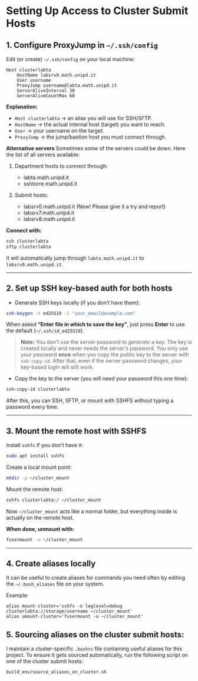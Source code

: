 # Setting Up Access to Cluster Submit Hosts

## 1. Configure ProxyJump in `~/.ssh/config`

Edit (or create) `~/.ssh/config` on your local machine:

```sshconfig
Host clusterlabta
    HostName labsrv0.math.unipd.it
    User username
    ProxyJump username@labta.math.unipd.it
    ServerAliveInterval 30
    ServerAliveCountMax 60
```

**Explanation:**

* `Host clusterlabta` → an alias you will use for SSH/SFTP.
* `HostName` → the actual internal host (target) you want to reach. 
* `User` → your username on the target.
* `ProxyJump` → the jump/bastion host you must connect through.

**Alternative servers**
Sometimes some of the servers could be down. Here the list of all servers available:

1. Department hosts to connect through:

    - labta.math.unipd.it
    - sshtorre.math.unipd.it
2. Submit hosts:

    - labsrv0.math.unipd.it (New! Please give it a try and report)
    - labsrv7.math.unipd.it
    - labsrv8.math.unipd.it

**Connect with:**

```bash
ssh clusterlabta
sftp clusterlabta
```

It will automatically jump through `labta.math.unipd.it` to `labsrv0.math.unipd.it`.

---

## 2. Set up SSH key-based auth for both hosts

* Generate SSH keys locally (if you don’t have them):

```bash
ssh-keygen -t ed25519 -C "your_email@example.com"
```

When asked **“Enter file in which to save the key”**, just press **Enter** to use the default (`~/.ssh/id_ed25519`).

> **Note:** You don’t use the server password to *generate* a key. The key is created locally and never needs the server’s password. You only use your password **once** when you copy the public key to the server with `ssh-copy-id`. After that, even if the server password changes, your key-based login will still work.

* Copy the key to the server (you will need your password this one time):

```bash
ssh-copy-id clusterlabta
```

After this, you can SSH, SFTP, or mount with SSHFS without typing a password every time.

---

## 3. Mount the remote host with SSHFS

Install `sshfs` if you don't have it:

```bash
sudo apt install sshfs
```

Create a local mount point:

```bash
mkdir -p ~/cluster_mount
```

Mount the remote host:

```bash
sshfs clusterlabta:/ ~/cluster_mount
```

Now `~/cluster_mount` acts like a normal folder, but everything inside is actually on the remote host.

**When done, unmount with:**

```bash
fusermount -u ~/cluster_mount
```

---

## 4. Create aliases locally
It can be useful to create aliases for commands you need often by editing the `~/.bash_aliases` file on your system.

Example:

```
alias mount-cluster='sshfs -o loglevel=debug clusterlabta://storage/username ~/cluster_mount'
alias umount-cluster='fusermount -u ~/cluster_mount'
```

## 5. Sourcing aliases on the cluster submit hosts:
I maintain a cluster-specific `.bashrc` file containing useful aliases for this project.
To ensure it gets sourced automatically, run the following script on one of the cluster submit hosts:

```
build_env/source_aliases_on_cluster.sh
```
